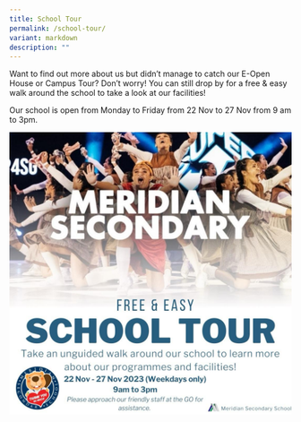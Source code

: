 ```yaml
---
title: School Tour
permalink: /school-tour/
variant: markdown
description: ""
---
```

Want to find out more about us but didn’t manage to catch our E-Open House or Campus Tour? 
Don’t worry!  You can still drop by for a free & easy walk around the school to take a look at our facilities!

Our school is open from Monday to Friday from 22 Nov to 27 Nov from 9 am to 3pm.

![](/images/Homepage%20and%20Logos/School_Tour_2023_Poster.jpeg)